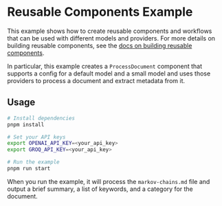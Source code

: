 # Reusable Components Example

This example shows how to create reusable components and workflows that can be used with different models and providers. For more details on building reusable components, see the [docs on building reusable components](https://gensx.com/docs/concepts/reusable-components).

In particular, this example creates a `ProcessDocument` component that supports a config for a default model and a small model and uses those providers to process a document and extract metadata from it.

## Usage

```bash
# Install dependencies
pnpm install

# Set your API keys
export OPENAI_API_KEY=<your_api_key>
export GROQ_API_KEY=<your_api_key>

# Run the example
pnpm run start
```

When you run the example, it will process the `markov-chains.md` file and output a brief summary, a list of keywords, and a category for the document.
